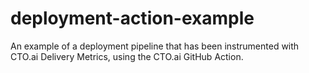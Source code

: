 # deployment-action-example
An example of a deployment pipeline that has been instrumented with CTO.ai Delivery Metrics, using the CTO.ai GitHub Action.
